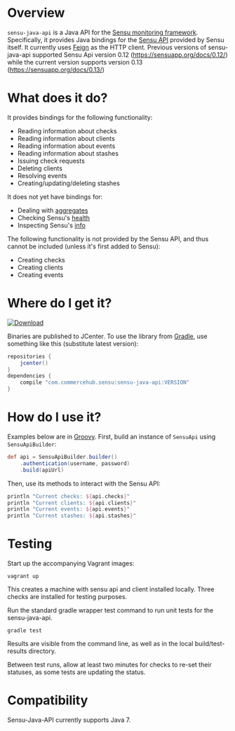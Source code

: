 # Overview
`sensu-java-api` is a Java API for the [Sensu monitoring framework](http://sensuapp.org/).  Specifically, it provides Java bindings for the [Sensu API](http://sensuapp.org/docs/0.13/api) provided by Sensu itself.  It currently uses [Feign](https://github.com/Netflix/feign) as the HTTP client.
Previous versions of sensu-java-api supported Sensu Api version 0.12 (https://sensuapp.org/docs/0.12/) while the current version supports version 0.13 (https://sensuapp.org/docs/0.13/)

# What does it do?

It provides bindings for the following functionality:

* Reading information about checks
* Reading information about clients
* Reading information about events
* Reading information about stashes
* Issuing check requests
* Deleting clients
* Resolving events
* Creating/updating/deleting stashes

It does not yet have bindings for:
* Dealing with [aggregates](http://sensuapp.org/docs/0.16/api_aggregates)
* Checking Sensu's [health](http://sensuapp.org/docs/0.16/api_health)
* Inspecting Sensu's [info](http://sensuapp.org/docs/0.16/api_info)

The following functionality is not provided by the Sensu API, and thus cannot be included (unless it's first added to Sensu):

* Creating checks
* Creating clients
* Creating events

# Where do I get it?

[ ![Download](https://api.bintray.com/packages/commercehub-oss/main/sensu-java-api/images/download.svg) ](https://bintray.com/commercehub-oss/main/sensu-java-api/_latestVersion)

Binaries are published to JCenter.  To use the library from [Gradle](https://www.gradle.org/), use something like this (substitute latest version):

```groovy
repositories {
    jcenter()
}
dependencies {
    compile "com.commercehub.sensu:sensu-java-api:VERSION"
}
```

# How do I use it?

Examples below are in [Groovy](http://groovy-lang.org/).  First, build an instance of `SensuApi` using `SensuApiBuilder`:

```groovy
def api = SensuApiBuilder.builder()
    .authentication(username, password)
    .build(apiUrl)
```

Then, use its methods to interact with the Sensu API:

```groovy
println "Current checks: ${api.checks}"
println "Current clients: ${api.clients}"
println "Current events: ${api.events}"
println "Current stashes: ${api.stashes}"
```

# Testing

Start up the accompanying Vagrant images:

```
vagrant up
```

This creates a machine with sensu api and client installed locally. Three checks are installed for testing purposes.

Run the standard gradle wrapper test command  to run unit tests for the sensu-java-api.

```
gradle test
```
 
Results are visible from the command line, as well as in the local build/test-results directory.

Between test runs, allow at least two minutes for checks to re-set their statuses, as some tests are updating the status.

# Compatibility

Sensu-Java-API currently supports Java 7.
